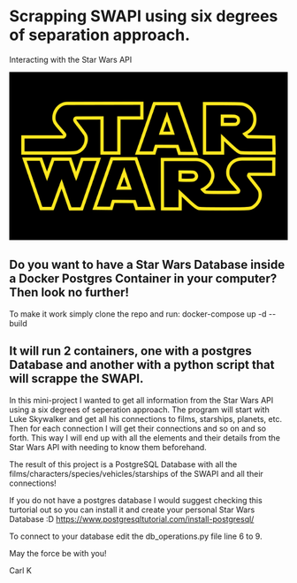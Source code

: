 # Scrapping SWAPI using six degrees of separation approach.
Interacting with the Star Wars API

![swlogo](/swlogo.png)

Do you want to have a Star Wars Database inside a Docker Postgres Container in your computer?
Then look no further!
-------------------
To make it work simply clone the repo and run:
docker-compose up -d --build

It will run 2 containers, one with a postgres Database and another with a python script that will scrappe the SWAPI.
------------------

In this mini-project I wanted to get all information from the Star Wars API using a six degrees of seperation approach.
The program will start with Luke Skywalker and get all his connections to films, starships, planets, etc.
Then for each connection I will get their connections and so on and so forth.
This way I will end up with all the elements and their details from the Star Wars API with needing to know them beforehand.

The result of this project is a PostgreSQL Database with all the films/characters/species/vehicles/starships of the SWAPI and all their connections!

If you do not have a postgres database I would suggest checking this turtorial out so you can install it and create your personal Star Wars Database :D
https://www.postgresqltutorial.com/install-postgresql/

To connect to your database edit the db_operations.py file line 6 to 9.

May the force be with you!

Carl K
